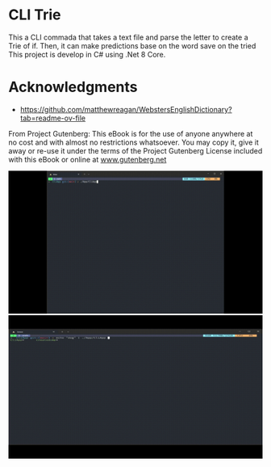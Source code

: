 # CLI Trie
This a CLI commada that takes a text file and parse the letter to create a Trie of if. Then, it can make predictions base on the word save on the tried
This project is develop in C# using .Net 8 Core.



# Acknowledgments
- https://github.com/matthewreagan/WebstersEnglishDictionary?tab=readme-ov-file

From Project Gutenberg:
This eBook is for the use of anyone anywhere at no cost and with almost no restrictions whatsoever. You may copy it, give it away or re-use it under the terms of the Project Gutenberg License included with this eBook or online at www.gutenberg.net


![](media/normal.gif)
![](media/pipe.gif)
